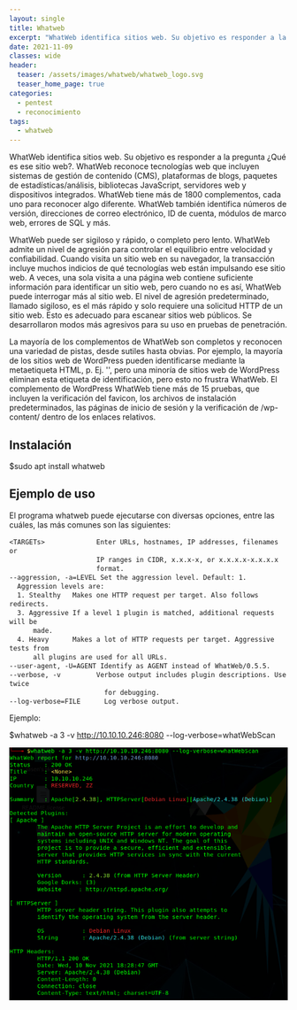 ```yaml
---
layout: single
title: Whatweb
excerpt: "WhatWeb identifica sitios web. Su objetivo es responder a la pregunta ¿Qué es ese sitio web?. WhatWeb reconoce tecnologías web que incluyen sistemas de gestión de contenido (CMS), plataformas de blogs, paquetes de estadísticas/análisis, bibliotecas JavaScript, servidores web y dispositivos integrados. WhatWeb tiene más de 1800 complementos, cada uno para reconocer algo diferente. WhatWeb también identifica números de versión, direcciones de correo electrónico, ID de cuenta, módulos de marco web, errores de SQL y más. WhatWeb puede ser sigiloso y rápido, o completo pero lento. WhatWeb admite un nivel de agresión para controlar el equilibrio entre velocidad y confiabilidad. Cuando visita un sitio web en su navegador, la transacción incluye muchos indicios de qué tecnologías web están impulsando ese sitio web. A veces, una sola visita a una página web contiene suficiente información para identificar un sitio web, pero cuando no es así, WhatWeb puede interrogar más al sitio web. El nivel de agresión predeterminado, llamado sigiloso, es el más rápido y solo requiere una solicitud HTTP de un sitio web. Esto es adecuado para escanear sitios web públicos. Se desarrollaron modos más agresivos para su uso en pruebas de penetración. La mayoría de los complementos de WhatWeb son completos y reconocen una variedad de pistas, desde sutiles hasta obvias. Por ejemplo, la mayoría de los sitios web de WordPress pueden identificarse mediante la metaetiqueta HTML, p. Ej. '', pero una minoría de sitios web de WordPress eliminan esta etiqueta de identificación, pero esto no frustra WhatWeb. El complemento de WordPress WhatWeb tiene más de 15 pruebas, que incluyen la verificación del favicon, los archivos de instalación predeterminados, las páginas de inicio de sesión y la verificación de /wp-content/ dentro de los enlaces relativos."
date: 2021-11-09
classes: wide
header:
  teaser: /assets/images/whatweb/whatweb_logo.svg
  teaser_home_page: true
categories:
  - pentest
  - reconocimiento
tags:  
  - whatweb
---
```


WhatWeb identifica sitios web. Su objetivo es responder a la pregunta ¿Qué es ese sitio web?. WhatWeb reconoce tecnologías web que incluyen sistemas de gestión de contenido (CMS), plataformas de blogs, paquetes de estadísticas/análisis, bibliotecas JavaScript, servidores web y dispositivos integrados. WhatWeb tiene más de 1800 complementos, cada uno para reconocer algo diferente. WhatWeb también identifica números de versión, direcciones de correo electrónico, ID de cuenta, módulos de marco web, errores de SQL y más.

WhatWeb puede ser sigiloso y rápido, o completo pero lento. WhatWeb admite un nivel de agresión para controlar el equilibrio entre velocidad y confiabilidad. Cuando visita un sitio web en su navegador, la transacción incluye muchos indicios de qué tecnologías web están impulsando ese sitio web. A veces, una sola visita a una página web contiene suficiente información para identificar un sitio web, pero cuando no es así, WhatWeb puede interrogar más al sitio web. El nivel de agresión predeterminado, llamado sigiloso, es el más rápido y solo requiere una solicitud HTTP de un sitio web. Esto es adecuado para escanear sitios web públicos. Se desarrollaron modos más agresivos para su uso en pruebas de penetración.

La mayoría de los complementos de WhatWeb son completos y reconocen una variedad de pistas, desde sutiles hasta obvias. Por ejemplo, la mayoría de los sitios web de WordPress pueden identificarse mediante la metaetiqueta HTML, p. Ej. '', pero una minoría de sitios web de WordPress eliminan esta etiqueta de identificación, pero esto no frustra WhatWeb. El complemento de WordPress WhatWeb tiene más de 15 pruebas, que incluyen la verificación del favicon, los archivos de instalación predeterminados, las páginas de inicio de sesión y la verificación de /wp-content/ dentro de los enlaces relativos.

## Instalación
$sudo apt install whatweb

## Ejemplo de uso
El programa whatweb puede ejecutarse con diversas opciones, entre las cuáles, las más comunes son las siguientes:

```
<TARGETs>             Enter URLs, hostnames, IP addresses, filenames or
                      IP ranges in CIDR, x.x.x-x, or x.x.x.x-x.x.x.x
                      format.
--aggression, -a=LEVEL Set the aggression level. Default: 1.
  Aggression levels are:
  1. Stealthy   Makes one HTTP request per target. Also follows redirects.
  3. Aggressive If a level 1 plugin is matched, additional requests will be
      made.
  4. Heavy      Makes a lot of HTTP requests per target. Aggressive tests from
      all plugins are used for all URLs.
--user-agent, -U=AGENT Identify as AGENT instead of WhatWeb/0.5.5.
--verbose, -v         Verbose output includes plugin descriptions. Use twice
                        for debugging.
--log-verbose=FILE      Log verbose output.  
```

Ejemplo:

$whatweb -a 3 -v http://10.10.10.246:8080 --log-verbose=whatWebScan

![](/assets/images/whatweb/whatweb-scan.png)
